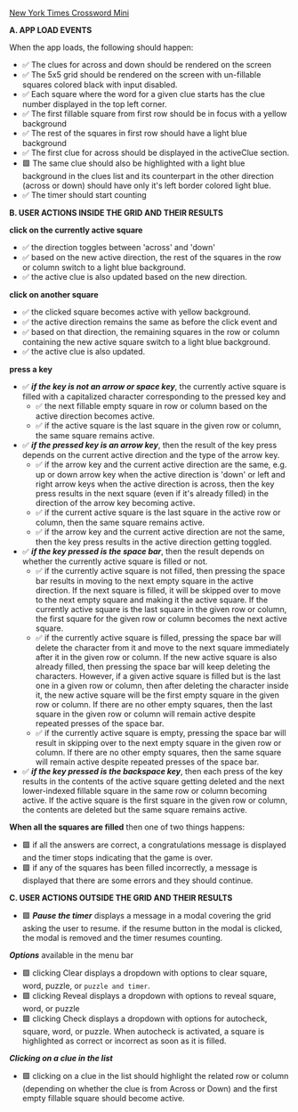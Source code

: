 [New York Times Crossword Mini](https://www.nytimes.com/crosswords/game/mini)

**A. APP LOAD EVENTS**

When the app loads, the following should happen:

- ✅ The clues for across and down should be rendered on the screen
- ✅ The 5x5 grid should be rendered on the screen with un-fillable squares colored black with input
  disabled.
- ✅ Each square where the word for a given clue starts has the clue number displayed in the top
  left corner.
- ✅ The first fillable square from first row should be in focus with a yellow background
- ✅ The rest of the squares in first row should have a light blue background
- ✅ The first clue for across should be displayed in the activeClue section.
- 🟩 The same clue should also be highlighted with a light blue background in the clues list and its
  counterpart in the other direction (across or down) should have only it's left border colored
  light blue.
- ✅ The timer should start counting

**B. USER ACTIONS INSIDE THE GRID AND THEIR RESULTS**

**click on the currently active square**

- ✅ the direction toggles between 'across' and 'down'
- ✅ based on the new active direction, the rest of the squares in the row or column switch to a
  light blue background.
- ✅ the active clue is also updated based on the new direction.

**click on another square**

- ✅ the clicked square becomes active with yellow background.
- ✅ the active direction remains the same as before the click event and
- ✅ based on that direction, the remaining squares in the row or column containing the new active
  square switch to a light blue background.
- ✅ the active clue is also updated.

**press a key**

- ✅ **_if the key is not an arrow or space key_**, the currently active square is filled with a
  capitalized character corresponding to the pressed key and
  - ✅ the next fillable empty square in row or column based on the active direction becomes active.
  - ✅ if the active square is the last square in the given row or column, the same square remains
    active.
- ✅ **_if the pressed key is an arrow key_**, then the result of the key press depends on the
  current active direction and the type of the arrow key.
  - ✅ if the arrow key and the current active direction are the same, e.g. up or down arrow key
    when the active direction is 'down' or left and right arrow keys when the active direction is
    across, then the key press results in the next square (even if it's already filled) in the
    direction of the arrow key becoming active.
  - ✅ if the current active square is the last square in the active row or column, then the same
    square remains active.
  - ✅ if the arrow key and the current active direction are not the same, then the key press
    results in the active direction getting toggled.
- ✅ **_if the key pressed is the space bar_**, then the result depends on whether the currently
  active square is filled or not.
  - ✅ if the currently active square is not filled, then pressing the space bar results in moving
    to the next empty square in the active direction. If the next square is filled, it will be
    skipped over to move to the next empty square and making it the active square. If the currently
    active square is the last square in the given row or column, the first square for the given row
    or column becomes the next active square.
  - ✅ if the currently active square is filled, pressing the space bar will delete the character
    from it and move to the next square immediately after it in the given row or column. If the new
    active square is also already filled, then pressing the space bar will keep deleting the
    characters. However, if a given active square is filled but is the last one in a given row or
    column, then after deleting the character inside it, the new active square will be the first
    empty square in the given row or column. If there are no other empty squares, then the last
    square in the given row or column will remain active despite repeated presses of the space bar.
  - ✅ if the currently active square is empty, pressing the space bar will result in skipping over
    to the next empty square in the given row or column. If there are no other empty squares, then
    the same square will remain active despite repeated presses of the space bar.
- ✅ **_if the key pressed is the backspace key_**, then each press of the key results in the
  contents of the active square getting deleted and the next lower-indexed fillable square in the
  same row or column becoming active. If the active square is the first square in the given row or
  column, the contents are deleted but the same square remains active.

**When all the squares are filled** then one of two things happens:

- 🟩 if all the answers are correct, a congratulations message is displayed and the timer stops
  indicating that the game is over.
- 🟩 if any of the squares has been filled incorrectly, a message is displayed that there are some
  errors and they should continue.

**C. USER ACTIONS OUTSIDE THE GRID AND THEIR RESULTS**

- 🟩 **_Pause the timer_** displays a message in a modal covering the grid asking the user to
  resume. if the resume button in the modal is clicked, the modal is removed and the timer resumes
  counting.

**_Options_** available in the menu bar

- 🟩 clicking Clear displays a dropdown with options to clear square, word, puzzle, or
  `puzzle and timer`.
- 🟩 clicking Reveal displays a dropdown with options to reveal square, word, or puzzle
- 🟩 clicking Check displays a dropdown with options for autocheck, square, word, or puzzle. When
  autocheck is activated, a square is highlighted as correct or incorrect as soon as it is filled.

**_Clicking on a clue in the list_**

- 🟩 clicking on a clue in the list should highlight the related row or column (depending on whether
  the clue is from Across or Down) and the first empty fillable square should become active.
